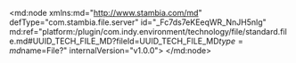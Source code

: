 <?xml version="1.0" encoding="UTF-8"?>
<md:node xmlns:md="http://www.stambia.com/md" defType="com.stambia.file.server" id="_Fc7ds7eKEeqWR_NnJH5nlg" md:ref="platform:/plugin/com.indy.environment/technology/file/standard.file.md#UUID_TECH_FILE_MD?fileId=UUID_TECH_FILE_MD$type=md$name=File?" internalVersion="v1.0.0">
  <node defType="com.stambia.file.directory" id="_Fc8EwLeKEeqWR_NnJH5nlg" name="Bind_Folder">
    <attribute defType="com.stambia.file.directory.path" id="_Fc8EwbeKEeqWR_NnJH5nlg" value="%{env:workspace_loc}%/Training/Files_Out/Bind"/>
  </node>
</md:node>